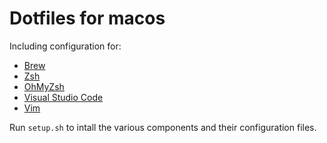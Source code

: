 # Dotfiles for macos

Including configuration for:

 - [Brew](https://brew.sh/)
 - [Zsh](http://www.zsh.org/)
 - [OhMyZsh](http://ohmyz.sh/)
 - [Visual Studio Code](https://code.visualstudio.com/)
 - [Vim](https://www.vim.org/)

Run `setup.sh` to intall the various components and their configuration files.

